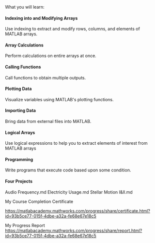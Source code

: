 What you will learn:

#### Indexing into and Modifying Arrays
Use indexing to extract and modify rows, columns, and elements of MATLAB arrays.
#### Array Calculations
Perform calculations on entire arrays at once.
#### Calling Functions
Call functions to obtain multiple outputs.
#### Plotting Data
Visualize variables using MATLAB's plotting functions.
#### Importing Data
Bring data from external files into MATLAB.
#### Logical Arrays
Use logical expressions to help you to extract elements of interest from MATLAB arrays
#### Programming
Write programs that execute code based upon some condition.
#### Four Projects
Audio Frequency.md
Electricity Usage.md
Stellar Motion I&II.md

My Course Completion Certificate

https://matlabacademy.mathworks.com/progress/share/certificate.html?id=93b5ce77-015f-4dbe-a32a-fe68e67e18c5

My Progress Report
https://matlabacademy.mathworks.com/progress/share/report.html?id=93b5ce77-015f-4dbe-a32a-fe68e67e18c5

